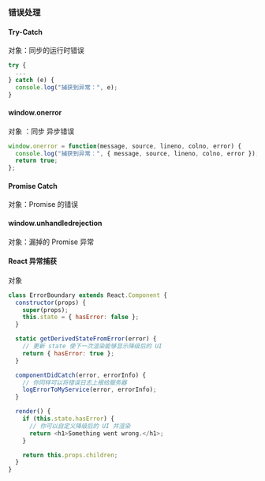### 错误处理

#### Try-Catch

对象：同步的运行时错误

```javascript
try {
  ...
} catch (e) {
  console.log("捕获到异常：", e);
}
```

#### window.onerror

对象 ：同步 异步错误

```javascript
window.onerror = function(message, source, lineno, colno, error) {
  console.log("捕获到异常：", { message, source, lineno, colno, error });
  return true;
};
```

#### Promise Catch

对象：Promise 的错误

#### window.unhandledrejection

对象：漏掉的 Promise 异常

#### React 异常捕获

对象

```javascript
class ErrorBoundary extends React.Component {
  constructor(props) {
    super(props);
    this.state = { hasError: false };
  }

  static getDerivedStateFromError(error) {
    // 更新 state 使下一次渲染能够显示降级后的 UI
    return { hasError: true };
  }

  componentDidCatch(error, errorInfo) {
    // 你同样可以将错误日志上报给服务器
    logErrorToMyService(error, errorInfo);
  }

  render() {
    if (this.state.hasError) {
      // 你可以自定义降级后的 UI 并渲染
      return <h1>Something went wrong.</h1>;
    }

    return this.props.children;
  }
}
```
